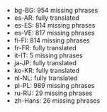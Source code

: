 - bg-BG: 954 missing phrases
- es-AR: fully translated
- es-ES: 814 missing phrases
- es-VE: 817 missing phrases
- fi-FI: 814 missing phrases
- fr-FR: fully translated
- it-IT: 5 missing phrases
- ja-JP: fully translated
- ko-KR: fully translated
- nl-NL: fully translated
- pl-PL: 989 missing phrases
- ru-RU: 29 missing phrases
- zh-Hans: 26 missing phrases
